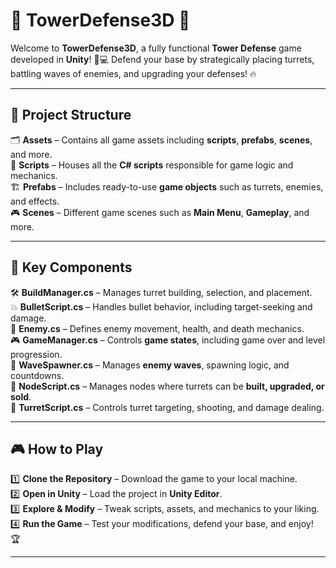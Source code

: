 # 🏰 TowerDefense3D 🏹  

Welcome to **TowerDefense3D**, a fully functional **Tower Defense** game developed in **Unity**! 🚀💻 Defend your base by strategically placing turrets, battling waves of enemies, and upgrading your defenses! 🔥  

---

## 📂 Project Structure  
🗂 **Assets** – Contains all game assets including **scripts**, **prefabs**, **scenes**, and more.  
📜 **Scripts** – Houses all the **C# scripts** responsible for game logic and mechanics.  
🏗 **Prefabs** – Includes ready-to-use **game objects** such as turrets, enemies, and effects.  
🎮 **Scenes** – Different game scenes such as **Main Menu**, **Gameplay**, and more.  

---

## 🔑 Key Components  

🛠 **BuildManager.cs** – Manages turret building, selection, and placement.  
💥 **BulletScript.cs** – Handles bullet behavior, including target-seeking and damage.  
👾 **Enemy.cs** – Defines enemy movement, health, and death mechanics.  
🎮 **GameManager.cs** – Controls **game states**, including game over and level progression.  
🌊 **WaveSpawner.cs** – Manages **enemy waves**, spawning logic, and countdowns.  
📌 **NodeScript.cs** – Manages nodes where turrets can be **built, upgraded, or sold**.  
🔫 **TurretScript.cs** – Controls turret targeting, shooting, and damage dealing.  

---

## 🎮 How to Play  

1️⃣ **Clone the Repository** – Download the game to your local machine.  
2️⃣ **Open in Unity** – Load the project in **Unity Editor**.  
3️⃣ **Explore & Modify** – Tweak scripts, assets, and mechanics to your liking.  
4️⃣ **Run the Game** – Test your modifications, defend your base, and enjoy! 🏆  

---

